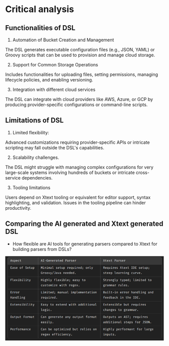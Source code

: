 # Critical analysis

## Functionalities of DSL

1. Automation of Bucket Creation and Management

The DSL generates executable configuration files (e.g., JSON, YAML) or Groovy scripts that can be used to provision and manage cloud storage.

2. Support for Common Storage Operations

Includes functionalities for uploading files, setting permissions, managing lifecycle policies, and enabling versioning.

3. Integration with different cloud services

The DSL can integrate with cloud providers like AWS, Azure, or GCP by producing provider-specific configurations or command-line scripts.

## Limitations of DSL

1. Limited flexibility:

Advanced customizations requiring provider-specific APIs or intricate scripting may fall outside the DSL's capabilities.

2. Scalability challenges.

The DSL might struggle with managing complex configurations for very large-scale systems involving hundreds of buckets or intricate cross-service dependencies.

3. Tooling limitations

Users depend on Xtext tooling or equivalent for editor support, syntax highlighting, and validation. Issues in the tooling pipeline can hinder productivity.

## Comparing the AI generated and Xtext generated DSL

- How flexible are AI tools for generating parsers compared to Xtext for building parsers from DSLs?

![alt text](Screenshot_20250107_213252.png)
